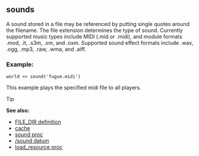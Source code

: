 ## sounds

A sound stored in a file may be referenced by putting single
quotes around the filename. The file extension determines the type of
sound. Currently supported music types include MIDI (.mid or .midi), and
module formats .mod, .it, .s3m, .xm, and .oxm. Supported sound effect
formats include .wav, .ogg, .mp3, .raw, .wma, and .aiff.
### Example:

```dm
world << sound('fugue.midi')
```

This example plays the specified midi file to all players.

> [!TIP] 
> **See also:**
> +   [FILE_DIR definition](/ref/DM/preprocessor/define/FILE_DIR.md) 
> +   [cache](/ref/DM/cache.md) 
> +   [sound proc](/ref/proc/sound.md) 
> +   [/sound datum](/ref/sound.md) 
> +   [load_resource proc](/ref/proc/load_resource.md) 